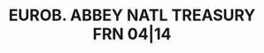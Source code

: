 ---
layout: asset
title: EUROB. ABBEY NATL TREASURY FRN 04|14                        
isin: US002799AH77
---